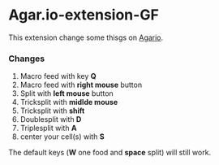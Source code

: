 # Agar.io-extension-GF
This extension change some thisgs on <a href="agar.io">Agario</a>.
<h3>Changes</h3>
<ol>
  <li>Macro feed with key <b>Q</b></li>
  <li>Macro feed with <b>right mouse</b> button</li>
  <li>Split with <b>left mouse</b> button</li>
  <li>Tricksplit with <b>midlde mouse</b></li>
  <li>Tricksplit with <b>shift</b></li>
  <li>Doublesplit with <b>D</b></li>
  <li>Triplesplit with <b>A</b></li>
  <li>center your cell(s) with <b>S</b></li>
</ol>
<div>
The default keys (<b>W</b> one food and <b>space</b> split) will still work.
</div>
